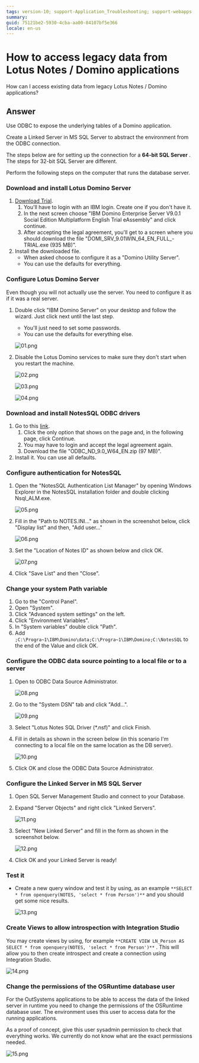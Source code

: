 ```yaml
---
tags: version-10; support-Application_Troubleshooting; support-webapps; lotus notes; domino;
summary: 
guid: 75121be2-5930-4cba-aa00-84107bf5e366
locale: en-us
---
```


# How to access legacy data from Lotus Notes / Domino applications

How can I access existing data from legacy Lotus Notes / Domino applications?

## Answer

Use ODBC to expose the underlying tables of a Domino application.

Create a Linked Server in MS SQL Server to abstract the environment from the ODBC connection.

<div class="info" markdown="1">

The steps below are for setting up the connection for a **64-bit SQL Server** . The steps for 32-bit SQL Server are different.
</div>

Perform the following steps on the computer that runs the database server.

### Download and install Lotus Domino Server

1. [Download Trial](http://www.ibm.com/developerworks/downloads/ls/lsndad/). 
    1. You'll have to login with an IBM login. Create one if you don't have it. 
    1. In the next screen choose "IBM Domino Enterprise Server V9.0.1 Social Edition Multiplatform English Trial eAssembly" and click continue. 
    1. After accepting the legal agreement, you'll get to a screen where you should download the file "DOMI_SRV_9.01WIN_64_EN_FULL_-TRIAL.exe (935 MB)". 
1. Install the downloaded file. 
    * When asked choose to configure it as a "Domino Utility Server". 
    * You can use the defaults for everything. 

### Configure Lotus Domino Server

Even though you will not actually use the server. You need to configure it as if it was a real server.

1. Double click "IBM Domino Server" on your desktop and follow the wizard. Just click next until the last step. 
    * You'll just need to set some passwords. 
    * You can use the defaults for everything else. 

    ![01.png](images/01.png)

1. Disable the Lotus Domino services to make sure they don't start when you restart the machine. 

    ![02.png](images/02.png)

    ![03.png](images/03.png)

    ![04.png](images/04.png)

### Download and install NotesSQL ODBC drivers

1. Go to this [link](http://www14.software.ibm.com/webapp/download/nochargesearch.jsp?cat=&q0=&pf=&k=ALL&pn=&pid=&rs=&S_TACT=104CBW71&status=Active&S_CMP=&b=&sr=1&q=IBM+ODBC+Driver+for+Notes%2FDomino&ibm-search.x=0&ibm-search.y=0).
    1. Click the only option that shows on the page and, in the following page, click Continue. 
    1. You may have to login and accept the legal agreement again. 
    1. Download the file "ODBC_ND_9.0_W64_EN.zip (97 MB)". 
1. Install it. You can use all defaults. 

### Configure authentication for NotesSQL

1. Open the "NotesSQL Authentication List Manager" by opening Windows Explorer in the NotesSQL installation folder and double clicking Nsql_ALM.exe. 

    ![05.png](images/05.png)

1. Fill in the "Path to NOTES.INI..." as shown in the screenshot below, click "Display list" and then, "Add user..." 

    ![06.png](images/06.png)

1. Set the "Location of Notes ID" as shown below and click OK. 

    ![07.png](images/07.png)

1. Click "Save List" and then "Close". 

### Change your system Path variable

1. Go to the "Control Panel". 
1. Open "System". 
1. Click "Advanced system settings" on the left. 
1. Click "Environment Variables". 
1. In "System variables" double click "Path". 
1. Add `;C:\Progra~1\IBM\Domino\data;C:\Progra~1\IBM\Domino;C:\NotesSQL` to the end of the Value and click OK. 

### Configure the ODBC data source pointing to a local file or to a server

1. Open to ODBC Data Source Administrator. 

    ![08.png](images/08.png)

1. Go to the "System DSN" tab and click "Add...". 

    ![09.png](images/09.png)

1. Select "Lotus Notes SQL Driver (*.nsf)" and click Finish. 
1. Fill in details as shown in the screen below (in this scenario I'm connecting to a local file on the same location as the DB server). 

    ![10.png](images/10.png)

1. Click OK and close the ODBC Data Source Administrator. 

### Configure the Linked Server in MS SQL Server

1. Open SQL Server Management Studio and connect to your Database. 
1. Expand "Server Objects" and right click "Linked Servers". 

    ![11.png](images/11.png)

1. Select "New Linked Server" and fill in the form as shown in the screenshot below. 

    ![12.png](images/12.png)

1. Click OK and your Linked Server is ready! 

### Test it

* Create a new query window and test it by using, as an example `**SELECT * from openquery(NOTES, 'select * from Person')**` and you should get some nice results. 

    ![13.png](images/13.png)

### Create Views to allow introspection with Integration Studio

You may create views by using, for example `**CREATE VIEW LN_Person AS SELECT * from openquery(NOTES, 'select * from Person')**` . This will allow you to then create introspect and create a connection using Integration Studio.

![14.png](images/14.png)

### Change the permissions of the OSRuntime database user

For the OutSystems applications to be able to access the data of the linked server in runtime you need to change the permissions of the OSRuntime database user. The environment uses this user to access data for the running applications.

As a proof of concept, give this user sysadmin permission to check that everything works. We currently do not know what are the exact permissions needed.

![15.png](images/15.png)
